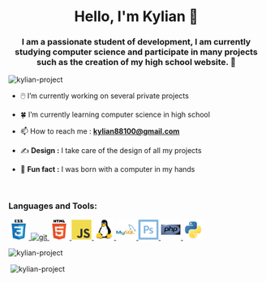 <h1 align="center">Hello, I'm Kylian 📕</h1>
<h3 align="center">I am a passionate student of development, I am currently studying computer science and participate in many projects such as the creation of my high school website. 🍏</h3>

<p align="left"> <img src="https://komarev.com/ghpvc/?username=kylian-project&label=Profile%20views&color=0e75b6&style=flat" alt="kylian-project" /> </p>

- 🖱️ I’m currently working on several private projects

- 🍀 I’m currently learning computer science in high school

- 📫 How to reach me : **kylian88100@gmail.com**

- ✍️ **Design :** I take care of the design of all my projects

- 📌 **Fun fact :** I was born with a computer in my hands

<br>

<h3 align="left">Languages and Tools:</h3>
<p align="left"> <a href="https://www.w3schools.com/css/" target="_blank" rel="noreferrer"> <img src="https://raw.githubusercontent.com/devicons/devicon/master/icons/css3/css3-original-wordmark.svg" alt="css3" width="40" height="40"/> </a> <a href="https://git-scm.com/" target="_blank" rel="noreferrer"> <img src="https://www.vectorlogo.zone/logos/git-scm/git-scm-icon.svg" alt="git" width="40" height="40"/> </a> <a href="https://www.w3.org/html/" target="_blank" rel="noreferrer"> <img src="https://raw.githubusercontent.com/devicons/devicon/master/icons/html5/html5-original-wordmark.svg" alt="html5" width="40" height="40"/> </a> <a href="https://developer.mozilla.org/en-US/docs/Web/JavaScript" target="_blank" rel="noreferrer"> <img src="https://raw.githubusercontent.com/devicons/devicon/master/icons/javascript/javascript-original.svg" alt="javascript" width="40" height="40"/> </a> <a href="https://www.linux.org/" target="_blank" rel="noreferrer"> <img src="https://raw.githubusercontent.com/devicons/devicon/master/icons/linux/linux-original.svg" alt="linux" width="40" height="40"/> </a> <a href="https://www.mysql.com/" target="_blank" rel="noreferrer"> <img src="https://raw.githubusercontent.com/devicons/devicon/master/icons/mysql/mysql-original-wordmark.svg" alt="mysql" width="40" height="40"/> </a> <a href="https://www.photoshop.com/en" target="_blank" rel="noreferrer"> <img src="https://raw.githubusercontent.com/devicons/devicon/master/icons/photoshop/photoshop-line.svg" alt="photoshop" width="40" height="40"/> </a> <a href="https://www.php.net" target="_blank" rel="noreferrer"> <img src="https://raw.githubusercontent.com/devicons/devicon/master/icons/php/php-original.svg" alt="php" width="40" height="40"/> </a> <a href="https://www.python.org" target="_blank" rel="noreferrer"> <img src="https://raw.githubusercontent.com/devicons/devicon/master/icons/python/python-original.svg" alt="python" width="40" height="40"/> </a> </p>

<p><img align="left" src="https://github-readme-stats.vercel.app/api/top-langs?username=kylian-project&show_icons=true&locale=en&layout=compact" alt="kylian-project" /></p>
<br>
<p>&nbsp;<img align="center" src="https://github-readme-stats.vercel.app/api?username=kylian-project&show_icons=true&locale=en" alt="kylian-project" /></p>
